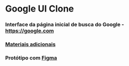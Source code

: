 # Google UI Clone

### Interface da página inicial de busca do Google - https://google.com

### [Materiais adicionais](https://www.notion.so/Codando-com-Cipriano-9a6781b314c14d7bb126e8ca07c01c8d)

### Protótipo com [Figma](https://www.figma.com/file/01xJcYAb5VUh08dwJIkDg0/Codando-com-Cipriano)

